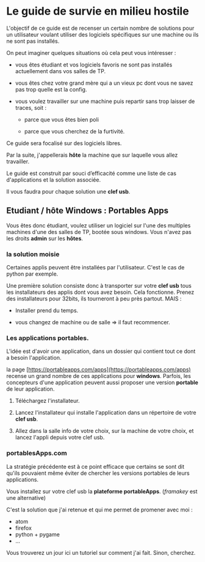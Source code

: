 # Le guide de survie en milieu hostile

L'objectif de ce guide est de recenser un certain nombre de solutions pour un utilisateur voulant utiliser des logiciels spécifiques sur une machine ou ils ne sont pas installés.

On peut imaginer quelques situations où cela peut vous intéresser :

- vous êtes étudiant et vos logiciels favoris ne sont pas installés actuellement dans vos salles de TP.

- vous êtes chez votre grand mère qui a un vieux pc dont vous ne savez pas trop quelle est la config.

- vous voulez travailler sur une machine puis repartir sans trop laisser de traces, soit :

  - parce que vous êtes bien poli

  - parce que vous cherchez de la furtivité.

Ce guide sera focalisé sur des logiciels libres.

Par la suite, j'appellerais **hôte** la machine que sur laquelle vous allez travailler.

Le guide est construit par souci d’efficacité comme une liste de cas d'applications et la solution associée.

Il vous faudra pour chaque solution une **clef usb**.

## Etudiant / hôte Windows : Portables Apps

Vous êtes donc étudiant, voulez utiliser un logiciel sur l'une des multiples machines d'une des salles de TP, bootée sous windows.
Vous n'avez pas les droits **admin** sur les **hôtes**.

### la solution moisie
Certaines applis peuvent être installées par l'utilisateur. C'est le cas de python par exemple.

Une première solution consiste donc à transporter sur votre **clef usb** tous les installateurs des applis dont vous avez besoin. Cela fonctionne. Prenez des installateurs pour 32bits, ils tourneront à peu près partout. MAIS :

- Installer prend du temps.

- vous changez de machine ou de salle => il faut recommencer.

### Les applications portables.
L'idée est d'avoir une application, dans un dossier qui contient tout ce dont a besoin l'application.

la page [https://portableapps.com/apps](https://portableapps.com/apps) recense un grand nombre de ces applications pour **windows**. Parfois, les concepteurs d'une application peuvent aussi proposer une version **portable** de leur application.

1. Téléchargez l'installateur.

2. Lancez l'installateur qui
installe l'application dans un répertoire de votre **clef usb**.

3. Allez dans la salle info de votre choix, sur la machine de votre choix, et lancez l'appli depuis votre clef usb.

### portablesApps.com

La stratégie précédente est à ce point efficace que certains se sont dit qu'ils pouvaient même éviter de chercher les versions portables de leurs applications.

Vous installez sur votre clef usb la **plateforme portableApps**. (*framakey* est une alternative)

C'est la solution que j'ai retenue et qui me permet de promener avec moi :
- atom
- firefox
- python + pygame
- ...

Vous trouverez un jour ici un tutoriel sur comment j'ai fait. Sinon, cherchez.
